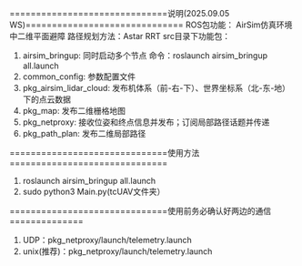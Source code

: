 ==============================说明(2025.09.05 WS)==============================
ROS包功能： AirSim仿真环境中二维平面避障
路径规划方法：Astar RRT
src目录下功能包：
1. airsim_bringup: 同时启动多个节点 命令：roslaunch airsim_bringup all.launch
2. common_config: 参数配置文件
3. pkg_airsim_lidar_cloud: 发布机体系（前-右-下）、世界坐标系（北-东-地）下的点云数据
4. pkg_map: 发布二维栅格地图
5. pkg_netproxy: 接收位姿和终点信息并发布；订阅局部路径话题并传递
6. pkg_path_plan: 发布二维局部路径

==============================使用方法==============================
1. roslaunch airsim_bringup all.launch
2. sudo python3 Main.py(tcUAV文件夹）


==============================使用前务必确认好两边的通信==============
1. UDP：pkg_netproxy/launch/telemetry.launch <arg name="udp_flag" default="True" />
2. unix(推荐)：pkg_netproxy/launch/telemetry.launch <arg name="udp_flag" default="False" />

